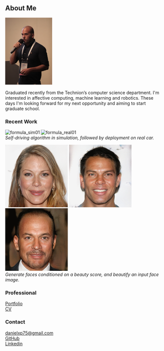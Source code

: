 ## About Me  
  
<p float="left">
  <img src="imgs/me.png" width="150" />
</p>
Graduated recently from the Technion’s computer science department. I'm interested in affective computing, machine learning and robotics. These days I'm looking forward for my next opportunity and aiming to start graduate school.  
  
### Recent Work  
  
<img src="imgs/formula_sim01.gif" alt="formula_sim01" width="350"/>   <img src="imgs/formula_real01.gif" alt="formula_real01" width="350"/>  
*Self-driving algorithm in simulation, followed by deployment on real car.*  
  
<img src="imgs/bg_01.gif" alt="bg_01" width="200"/>   <img src="imgs/bg_02.gif" alt="bg_02" width="200"/>   <img src="imgs/bg_03.gif" alt="bg_03" width="200"/>  
*Generate faces conditioned on a beauty score, and beautify an input face image.*  
  
### Professional  
  
[Portfolio](docs/portfolio.pdf)  
[CV](docs/CV.pdf)  
  
### Contact  
  
danielxp75@gmail.com  
[GitHub](https://github.com/deanzadok/)  
[Linkedin](https://www.linkedin.com/in/dean-zadok-36886791/)  


